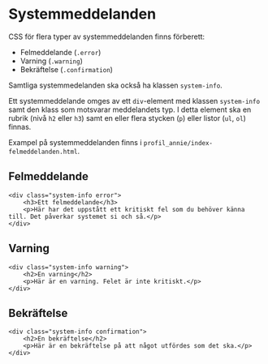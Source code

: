# Systemmeddelanden #

CSS för flera typer av systemmeddelanden finns förberett:

  * Felmeddelande (`.error`)
  * Varning (`.warning`)
  * Bekräftelse (`.confirmation`)

Samtliga systemmedelanden ska också ha klassen `system-info`.

Ett systemmeddelande omges av ett `div`-element med klassen `system-info` samt den klass som motsvarar meddelandets typ. I detta element ska en rubrik (nivå `h2` eller `h3`) samt en eller flera stycken (`p`) eller listor (`ul`, `ol`) finnas.

Exampel på systemmeddelanden finns i `profil_annie/index-felmeddelanden.html`.

## Felmeddelande ##
```
<div class="system-info error">
    <h3>Ett felmeddelande</h3>
    <p>Här har det uppstått ett kritiskt fel som du behöver känna till. Det påverkar systemet si och så.</p>
</div>
```

## Varning ##
```
<div class="system-info warning">
    <h2>En varning</h2>
    <p>Här är en varning. Felet är inte kritiskt.</p>
</div>
```

## Bekräftelse ##
```
<div class="system-info confirmation">
    <h2>En bekräftelse</h2>
    <p>Här är en bekräftelse på att något utfördes som det ska.</p>
</div>
```